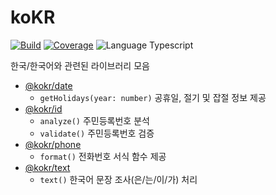 # koKR

<p>
  <a href="https://github.com/denostack/kokr/actions"><img alt="Build" src="https://img.shields.io/github/workflow/status/denostack/kokr/CI?style=flat-square" /></a>
  <a href="https://codecov.io/gh/denostack/kokr"><img alt="Coverage" src="https://img.shields.io/codecov/c/gh/denostack/kokr?style=flat-square" /></a>
  <img alt="Language Typescript" src="https://img.shields.io/badge/language-Typescript-007acc.svg?style=flat-square" />
</p>

한국/한국어와 관련된 라이브러리 모음

- [@kokr/date](./date)
  - `getHolidays(year: number)` 공휴일, 절기 및 잡절 정보 제공
- [@kokr/id](./id)
  - `analyze()` 주민등록번호 분석
  - `validate()` 주민등록번호 검증
- [@kokr/phone](./phone)
  - `format()` 전화번호 서식 함수 제공
- [@kokr/text](./text)
  - `text()` 한국어 문장 조사(은/는/이/가) 처리
